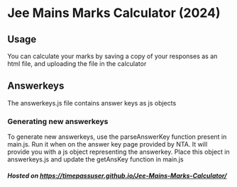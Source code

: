 # Jee Mains Marks Calculator (2024)

## Usage
You can calculate your marks by saving a copy of your responses as an html file, and uploading the file in the calculator

## Answerkeys
The answerkeys.js file contains answer keys as js objects

### Generating new answerkeys
To generate new answerkeys, use the parseAnswerKey function present in main.js. Run it when on the answer key page provided by NTA. It will provide you with a js object representing the answerkey. Place this object in answerkeys.js and update the getAnsKey function in main.js
##### Hosted on https://timepassuser.github.io/Jee-Mains-Marks-Calculator/

